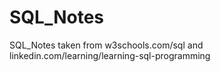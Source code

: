 # SQL_Notes
SQL_Notes taken from w3schools.com/sql and linkedin.com/learning/learning-sql-programming
